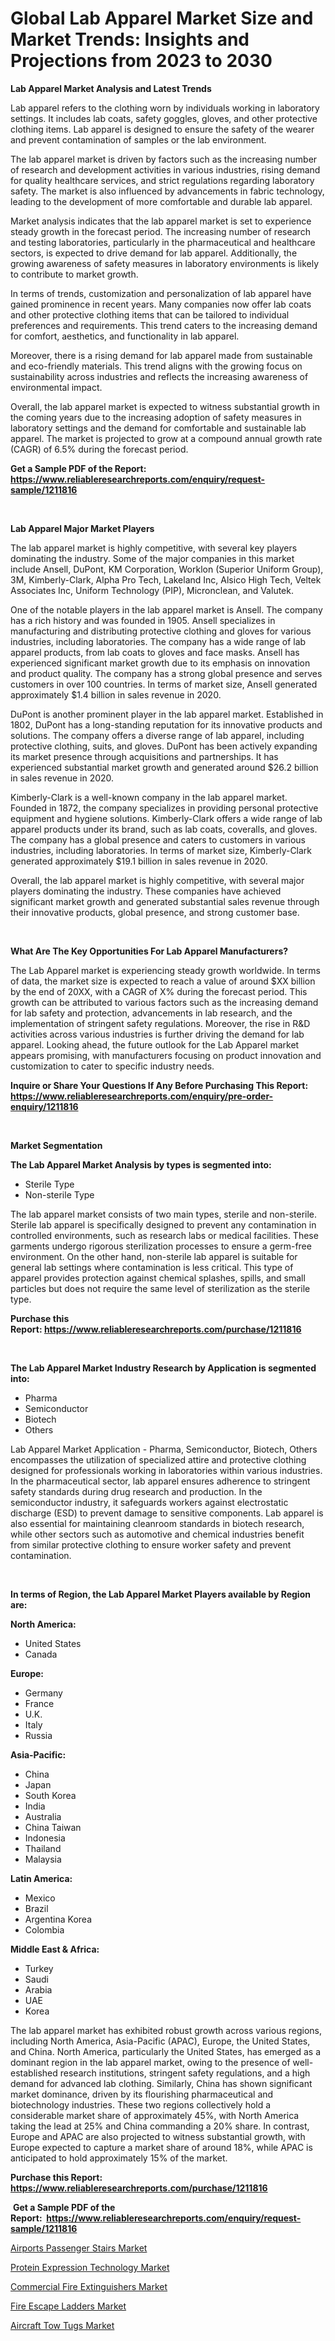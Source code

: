 <p><h1>Global Lab Apparel Market Size and Market Trends: Insights and Projections from 2023 to 2030</h1></p><p><strong>Lab Apparel Market Analysis and Latest Trends</strong></p>
<p><p>Lab apparel refers to the clothing worn by individuals working in laboratory settings. It includes lab coats, safety goggles, gloves, and other protective clothing items. Lab apparel is designed to ensure the safety of the wearer and prevent contamination of samples or the lab environment.</p><p>The lab apparel market is driven by factors such as the increasing number of research and development activities in various industries, rising demand for quality healthcare services, and strict regulations regarding laboratory safety. The market is also influenced by advancements in fabric technology, leading to the development of more comfortable and durable lab apparel.</p><p>Market analysis indicates that the lab apparel market is set to experience steady growth in the forecast period. The increasing number of research and testing laboratories, particularly in the pharmaceutical and healthcare sectors, is expected to drive demand for lab apparel. Additionally, the growing awareness of safety measures in laboratory environments is likely to contribute to market growth.</p><p>In terms of trends, customization and personalization of lab apparel have gained prominence in recent years. Many companies now offer lab coats and other protective clothing items that can be tailored to individual preferences and requirements. This trend caters to the increasing demand for comfort, aesthetics, and functionality in lab apparel.</p><p>Moreover, there is a rising demand for lab apparel made from sustainable and eco-friendly materials. This trend aligns with the growing focus on sustainability across industries and reflects the increasing awareness of environmental impact.</p><p>Overall, the lab apparel market is expected to witness substantial growth in the coming years due to the increasing adoption of safety measures in laboratory settings and the demand for comfortable and sustainable lab apparel. The market is projected to grow at a compound annual growth rate (CAGR) of 6.5% during the forecast period.</p></p>
<p><strong>Get a Sample PDF of the Report:&nbsp; <a href="https://www.reliableresearchreports.com/enquiry/request-sample/1211816">https://www.reliableresearchreports.com/enquiry/request-sample/1211816</a></strong></p>
<p>&nbsp;</p>
<p><strong>Lab Apparel Major Market Players</strong></p>
<p><p>The lab apparel market is highly competitive, with several key players dominating the industry. Some of the major companies in this market include Ansell, DuPont, KM Corporation, Worklon (Superior Uniform Group), 3M, Kimberly-Clark, Alpha Pro Tech, Lakeland Inc, Alsico High Tech, Veltek Associates Inc, Uniform Technology (PIP), Micronclean, and Valutek. </p><p>One of the notable players in the lab apparel market is Ansell. The company has a rich history and was founded in 1905. Ansell specializes in manufacturing and distributing protective clothing and gloves for various industries, including laboratories. The company has a wide range of lab apparel products, from lab coats to gloves and face masks. Ansell has experienced significant market growth due to its emphasis on innovation and product quality. The company has a strong global presence and serves customers in over 100 countries. In terms of market size, Ansell generated approximately $1.4 billion in sales revenue in 2020.</p><p>DuPont is another prominent player in the lab apparel market. Established in 1802, DuPont has a long-standing reputation for its innovative products and solutions. The company offers a diverse range of lab apparel, including protective clothing, suits, and gloves. DuPont has been actively expanding its market presence through acquisitions and partnerships. It has experienced substantial market growth and generated around $26.2 billion in sales revenue in 2020.</p><p>Kimberly-Clark is a well-known company in the lab apparel market. Founded in 1872, the company specializes in providing personal protective equipment and hygiene solutions. Kimberly-Clark offers a wide range of lab apparel products under its brand, such as lab coats, coveralls, and gloves. The company has a global presence and caters to customers in various industries, including laboratories. In terms of market size, Kimberly-Clark generated approximately $19.1 billion in sales revenue in 2020.</p><p>Overall, the lab apparel market is highly competitive, with several major players dominating the industry. These companies have achieved significant market growth and generated substantial sales revenue through their innovative products, global presence, and strong customer base.</p></p>
<p>&nbsp;</p>
<p><strong>What Are The Key Opportunities For Lab Apparel Manufacturers?</strong></p>
<p><p>The Lab Apparel market is experiencing steady growth worldwide. In terms of data, the market size is expected to reach a value of around $XX billion by the end of 20XX, with a CAGR of X% during the forecast period. This growth can be attributed to various factors such as the increasing demand for lab safety and protection, advancements in lab research, and the implementation of stringent safety regulations. Moreover, the rise in R&D activities across various industries is further driving the demand for lab apparel. Looking ahead, the future outlook for the Lab Apparel market appears promising, with manufacturers focusing on product innovation and customization to cater to specific industry needs.</p></p>
<p><strong>Inquire or Share Your Questions If Any Before Purchasing This Report: <a href="https://www.reliableresearchreports.com/enquiry/pre-order-enquiry/1211816">https://www.reliableresearchreports.com/enquiry/pre-order-enquiry/1211816</a></strong></p>
<p>&nbsp;</p>
<p><strong>Market Segmentation</strong></p>
<p><strong>The Lab Apparel Market Analysis by types is segmented into:</strong></p>
<p><ul><li>Sterile Type</li><li>Non-sterile Type</li></ul></p>
<p><p>The lab apparel market consists of two main types, sterile and non-sterile. Sterile lab apparel is specifically designed to prevent any contamination in controlled environments, such as research labs or medical facilities. These garments undergo rigorous sterilization processes to ensure a germ-free environment. On the other hand, non-sterile lab apparel is suitable for general lab settings where contamination is less critical. This type of apparel provides protection against chemical splashes, spills, and small particles but does not require the same level of sterilization as the sterile type.</p></p>
<p><strong>Purchase this Report:&nbsp;<a href="https://www.reliableresearchreports.com/purchase/1211816">https://www.reliableresearchreports.com/purchase/1211816</a></strong></p>
<p>&nbsp;</p>
<p><strong>The Lab Apparel Market Industry Research by Application is segmented into:</strong></p>
<p><ul><li>Pharma</li><li>Semiconductor</li><li>Biotech</li><li>Others</li></ul></p>
<p><p>Lab Apparel Market Application - Pharma, Semiconductor, Biotech, Others encompasses the utilization of specialized attire and protective clothing designed for professionals working in laboratories within various industries. In the pharmaceutical sector, lab apparel ensures adherence to stringent safety standards during drug research and production. In the semiconductor industry, it safeguards workers against electrostatic discharge (ESD) to prevent damage to sensitive components. Lab apparel is also essential for maintaining cleanroom standards in biotech research, while other sectors such as automotive and chemical industries benefit from similar protective clothing to ensure worker safety and prevent contamination.</p></p>
<p>&nbsp;</p>
<p><strong>In terms of Region, the Lab Apparel Market Players available by Region are:</strong></p>
<p>
    <p> <strong> North America: </strong>
        <ul>
            <li>United States</li>
            <li>Canada</li>
        </ul>
        </p> 
    <p> <strong> Europe: </strong>
        <ul>
            <li>Germany</li>
            <li>France</li>
            <li>U.K.</li>
            <li>Italy</li>
            <li>Russia</li>
        </ul>
        </p> 
    <p> <strong> Asia-Pacific: </strong>
        <ul>
            <li>China</li>
            <li>Japan</li>
            <li>South Korea</li>
            <li>India</li>
            <li>Australia</li>
            <li>China Taiwan</li>
            <li>Indonesia</li>
            <li>Thailand</li>
            <li>Malaysia</li>
        </ul>
        </p> 
    <p> <strong> Latin America: </strong>
        <ul>
            <li>Mexico</li>
            <li>Brazil</li>
            <li>Argentina Korea</li>
            <li>Colombia</li>
        </ul>
        </p> 
    <p> <strong> Middle East & Africa: </strong>
        <ul>
            <li>Turkey</li>
            <li>Saudi</li>
            <li>Arabia</li>
            <li>UAE</li>
            <li>Korea</li>
        </ul>
    </p>
    </p>
<p><p>The lab apparel market has exhibited robust growth across various regions, including North America, Asia-Pacific (APAC), Europe, the United States, and China. North America, particularly the United States, has emerged as a dominant region in the lab apparel market, owing to the presence of well-established research institutions, stringent safety regulations, and a high demand for advanced lab clothing. Similarly, China has shown significant market dominance, driven by its flourishing pharmaceutical and biotechnology industries. These two regions collectively hold a considerable market share of approximately 45%, with North America taking the lead at 25% and China commanding a 20% share. In contrast, Europe and APAC are also projected to witness substantial growth, with Europe expected to capture a market share of around 18%, while APAC is anticipated to hold approximately 15% of the market.</p></p>
<p><strong>Purchase this Report: <a href="https://www.reliableresearchreports.com/purchase/1211816">https://www.reliableresearchreports.com/purchase/1211816</a></strong></p>
<p>&nbsp;<strong>Get a Sample PDF of the Report:&nbsp;&nbsp;<a href="https://www.reliableresearchreports.com/enquiry/request-sample/1211816">https://www.reliableresearchreports.com/enquiry/request-sample/1211816</a></strong></p>
<p><strong></strong></p>
<p><p><a href="https://github.com/amae102299/Market-Research-Report-List-1/blob/main/airports-passenger-stairs-market.md">Airports Passenger Stairs Market</a></p><p><a href="https://www.linkedin.com/pulse/decoding-protein-expression-technology-market-deep-dive-latest-dzc2c/">Protein Expression Technology Market</a></p><p><a href="https://medium.com/@aniket.reportprime23/commercial-fire-extinguishers-market-size-growth-forecast-2023-2030-536592511c8e">Commercial Fire Extinguishers Market</a></p><p><a href="https://medium.com/@kabirkhanrp23/fire-escape-ladders-market-size-growth-forecast-2023-2030-0e5b2380df35">Fire Escape Ladders Market</a></p><p><a href="https://github.com/prosalinda88/Market-Research-Report-List-1/blob/main/aircraft-tow-tugs-market.md">Aircraft Tow Tugs Market</a></p></p>
